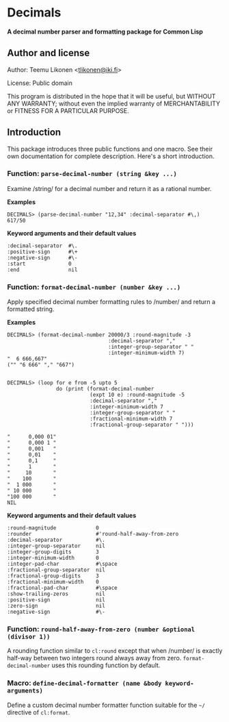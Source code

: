 Decimals
========

**A decimal number parser and formatting package for Common Lisp**


Author and license
------------------

Author:  Teemu Likonen <<tlikonen@iki.fi>>

License: Public domain

This program is distributed in the hope that it will be useful, but
WITHOUT ANY WARRANTY; without even the implied warranty of
MERCHANTABILITY or FITNESS FOR A PARTICULAR PURPOSE.


Introduction
------------

This package introduces three public functions and one macro. See their
own documentation for complete description. Here's a short introduction.


### Function: `parse-decimal-number (string &key ...)`

Examine /string/ for a decimal number and return it as a rational
number.


**Examples**

    DECIMALS> (parse-decimal-number "12,34" :decimal-separator #\,)
    617/50


**Keyword arguments and their default values**

    :decimal-separator  #\.
    :positive-sign      #\+
    :negative-sign      #\-
    :start              0
    :end                nil


### Function: `format-decimal-number (number &key ...)`

Apply specified decimal number formatting rules to /number/ and return a
formatted string.


**Examples**

    DECIMALS> (format-decimal-number 20000/3 :round-magnitude -3
                                     :decimal-separator ","
                                     :integer-group-separator " "
                                     :integer-minimum-width 7)
    "  6 666,667"
    ("" "6 666" "," "667")


    DECIMALS> (loop for e from -5 upto 5
                    do (print (format-decimal-number
                               (expt 10 e) :round-magnitude -5
                               :decimal-separator ","
                               :integer-minimum-width 7
                               :integer-group-separator " "
                               :fractional-minimum-width 7
                               :fractional-group-separator " ")))

    "      0,000 01"
    "      0,000 1 "
    "      0,001   "
    "      0,01    "
    "      0,1     "
    "      1       "
    "     10       "
    "    100       "
    "  1 000       "
    " 10 000       "
    "100 000       "
    NIL


**Keyword arguments and their default values**

    :round-magnitude             0
    :rounder                     #'round-half-away-from-zero
    :decimal-separator           #\.
    :integer-group-separator     nil
    :integer-group-digits        3
    :integer-minimum-width       0
    :integer-pad-char            #\space
    :fractional-group-separator  nil
    :fractional-group-digits     3
    :fractional-minimum-width    0
    :fractional-pad-char         #\space
    :show-trailing-zeros         nil
    :positive-sign               nil
    :zero-sign                   nil
    :negative-sign               #\-


### Function: `round-half-away-from-zero (number &optional (divisor 1))`

A rounding function similar to `cl:round` except that when /number/ is
exactly half-way between two integers round always away from zero.
`format-decimal-number` uses this rounding function by default.


### Macro: `define-decimal-formatter (name &body keyword-arguments)`

Define a custom decimal number formatter function suitable for the
`~/` directive of `cl:format`.
